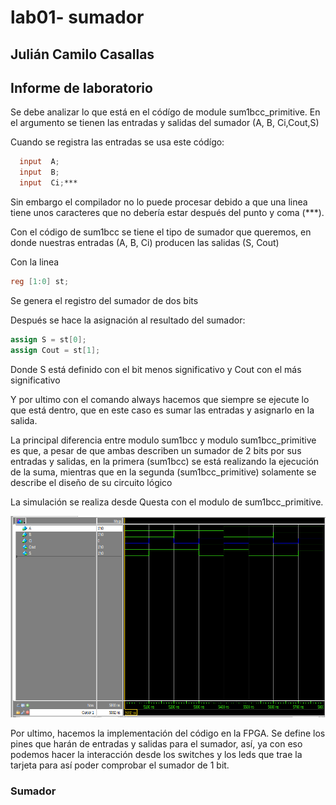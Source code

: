 # lab01- sumador 
## Julián Camilo Casallas

## Informe de laboratorio 
Se debe analizar lo que está en el códígo de module sum1bcc_primitive.
En el argumento se tienen las entradas y salidas del sumador (A, B, Ci,Cout,S)

Cuando se registra las entradas se usa este códígo: 

```verilog
  input  A;
  input  B;
  input  Ci;***
```

Sin embargo el compilador no lo puede procesar debido a que una linea tiene unos caracteres que no debería estar después del punto y coma (***).

Con el código de sum1bcc se tiene el tipo de sumador que queremos, en donde nuestras entradas (A, B, Ci) producen las salidas (S, Cout)

Con la linea 

```verilog
reg [1:0] st;
```

Se genera el registro del sumador de dos bits

Después se hace la asignación al resultado del sumador:

```verilog
assign S = st[0];
assign Cout = st[1];
```

Donde S está definido con el bit menos significativo y Cout con el más significativo


Y por ultimo con el comando always hacemos que siempre se ejecute lo que está dentro, que en este caso es sumar las entradas y asignarlo en la salida.

La principal diferencia entre modulo sum1bcc y modulo sum1bcc_primitive es que, a pesar de que ambas describen un sumador de 2 bits por sus entradas y salidas, en la primera (sum1bcc) se está realizando la ejecución de la suma, mientras que en la segunda (sum1bcc_primitive) solamente se describe el diseño de su circuito lógico

La simulación se realiza desde Questa con el modulo de sum1bcc_primitive.

![](https://github.com/unal-edigital1-lab/lab01-2024-2-jcasallasv/blob/master/src/Sumador1%20Sim.png)

Por ultimo, hacemos la implementación del código en la FPGA. Se define los pines que harán de entradas y salidas para el sumador, así, ya con eso podemos hacer la interacción desde los switches y los leds que trae la tarjeta para así poder comprobar el sumador de 1 bit.


### Sumador 
